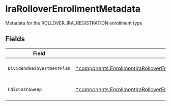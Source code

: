 # IraRolloverEnrollmentMetadata

Metadata for the ROLLOVER_IRA_REGISTRATION enrollment type


## Fields

| Field                                                                                                                                                                     | Type                                                                                                                                                                      | Required                                                                                                                                                                  | Description                                                                                                                                                               | Example                                                                                                                                                                   |
| ------------------------------------------------------------------------------------------------------------------------------------------------------------------------- | ------------------------------------------------------------------------------------------------------------------------------------------------------------------------- | ------------------------------------------------------------------------------------------------------------------------------------------------------------------------- | ------------------------------------------------------------------------------------------------------------------------------------------------------------------------- | ------------------------------------------------------------------------------------------------------------------------------------------------------------------------- |
| `DividendReinvestmentPlan`                                                                                                                                                | [*components.EnrollmentIraRolloverEnrollmentMetadataDividendReinvestmentPlan](../../models/components/enrollmentirarolloverenrollmentmetadatadividendreinvestmentplan.md) | :heavy_minus_sign:                                                                                                                                                        | Option to auto-enroll in Dividend Reinvestment; defaults to DIVIDEND_REINVESTMENT_ENROLL                                                                                  | DIVIDEND_REINVESTMENT_ENROLL                                                                                                                                              |
| `FdicCashSweep`                                                                                                                                                           | [*components.EnrollmentIraRolloverEnrollmentMetadataFdicCashSweep](../../models/components/enrollmentirarolloverenrollmentmetadatafdiccashsweep.md)                       | :heavy_minus_sign:                                                                                                                                                        | Option to auto-enroll in FDIC cash sweep; defaults to FDIC_CASH_SWEEP_ENROLL                                                                                              | FDIC_CASH_SWEEP_ENROLL                                                                                                                                                    |